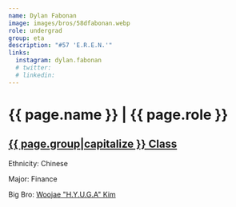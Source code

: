 ```yaml
---
name: Dylan Fabonan
image: images/bros/58dfabonan.webp
role: undergrad
group: eta
description: "#57 'E.R.E.N.'"
links:
  instagram: dylan.fabonan
  # twitter: 
  # linkedin: 
---
```


# {{ page.name }} | {{ page.role }} 
    
## [{{ page.group|capitalize }} Class](/ah/{{page.group}}s)
    
Ethnicity: Chinese

Major: Finance

Big Bro: [Woojae "H.Y.U.G.A" Kim](47wkim)